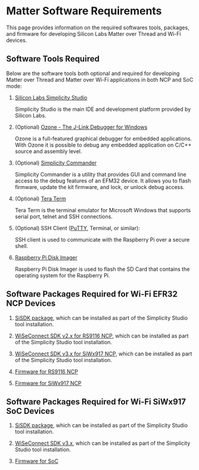 # Matter Software Requirements

This page provides information on the required softwares tools, packages, and firmware for developing Silicon Labs Matter over Thread and Wi-Fi devices.

## Software Tools Required

Below are the software tools both optional and required for developing Matter over Thread and Matter over Wi-Fi applications in both NCP and SoC mode:

1. [Silicon Labs Simplicity Studio](https://www.silabs.com/developers/simplicity-studio)

   Simplicity Studio is the main IDE and development platform provided by Silicon Labs.

2. (Optional) [Ozone - The J-Link Debugger for Windows](https://www.segger.com/products/development-tools/ozone-j-link-debugger/)

   Ozone is a full-featured graphical debugger for embedded applications. With Ozone it is possible to debug any embedded application on C/C++ source and assembly level.

3. (Optional) [Simplicity Commander](https://www.silabs.com/documents/public/software/SimplicityCommander-Windows.zip)

   Simplicity Commander is a utility that provides GUI and command line access to the debug features of an EFM32 device. It allows you to flash firmware, update the kit firmware, and lock, or unlock debug access.

4. (Optional) [Tera Term](https://osdn.net/projects/ttssh2/releases/)

   Tera Term is the terminal emulator for Microsoft Windows that supports serial port, telnet and SSH connections.

5. (Optional) SSH Client ([PuTTY](https://www.putty.org/), Terminal, or similar):

   SSH client is used to communicate with the Raspberry Pi over a secure shell.

6. [Raspberry Pi Disk Imager](https://www.raspberrypi.com/software/)

   Raspberry Pi Disk Imager is used to flash the SD Card that contains the operating system for the Raspberry Pi.

## Software Packages Required for Wi-Fi EFR32 NCP Devices

1. [SiSDK package](/matter/<docspace-docleaf-version>/matter-wifi-getting-started-example/software-installation#installation-of-gecko-sdk-extension), which can be installed as part of the Simplicity Studio tool installation.

2. [WiSeConnect SDK v2.x for RS9116 NCP](/matter/<docspace-docleaf-version>/matter-wifi-getting-started-example/software-installation#installation-of-wiseconnect-sdk-v2x-or-v3x-extension), which can be installed as part of the Simplicity Studio tool installation.

3. [WiSeConnect SDK v3.x for SiWx917 NCP](/matter/<docspace-docleaf-version>/matter-wifi-getting-started-example/software-installation#installation-of-wiseconnect-sdk-v2x-or-v3x-extension), which can be installed as part of the Simplicity Studio tool installation.

4. [Firmware for RS9116 NCP](./matter-artifacts.md#rs9116-firmware)

5. [Firmware for SiWx917 NCP](./matter-artifacts.md#siwx917-firmware-for-siwx917-ncp)

## Software Packages Required for Wi-Fi SiWx917 SoC Devices

1. [SiSDK package](/matter/<docspace-docleaf-version>/matter-wifi-getting-started-example/software-installation#installation-of-gecko-sdk-extension), which can be installed as part of the Simplicity Studio tool installation.

2. [WiSeConnect SDK v3.x](/matter/<docspace-docleaf-version>/matter-wifi-getting-started-example/software-installation#installation-of-wiseconnect-sdk-v2x-or-v3x-extension), which can be installed as part of the Simplicity Studio tool installation.

3. [Firmware for SoC](./matter-artifacts.md#siwx917-firmware-for-siwx917-soc)
